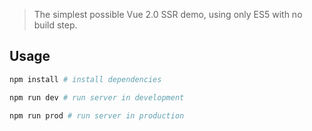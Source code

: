 > The simplest possible Vue 2.0 SSR demo, using only ES5 with no build step.

## Usage

``` sh
npm install # install dependencies
```

``` sh
npm run dev # run server in development
```

``` sh
npm run prod # run server in production
```
